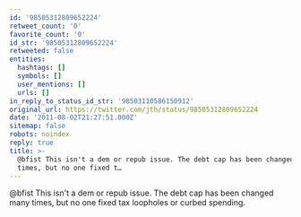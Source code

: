 ```yaml
---
id: '98505312809652224'
retweet_count: '0'
favorite_count: '0'
id_str: '98505312809652224'
retweeted: false
entities:
  hashtags: []
  symbols: []
  user_mentions: []
  urls: []
in_reply_to_status_id_str: '98503110586150912'
original_url: https://twitter.com/jth/status/98505312809652224
date: '2011-08-02T21:27:51.000Z'
sitemap: false
robots: noindex
reply: true
title: >-
  @bfist This isn't a dem or repub issue. The debt cap has been changed many
  times, but no one fixed t…
---
```


@bfist This isn't a dem or repub issue. The debt cap has been changed many times, but no one fixed tax loopholes or curbed spending.